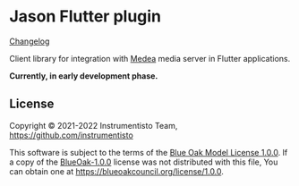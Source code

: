 Jason Flutter plugin
====================

[Changelog](https://github.com/instrumentisto/medea-jason/blob/master/flutter/CHANGELOG.md)

Client library for integration with [Medea] media server in Flutter applications.

__Currently, in early development phase.__




## License

Copyright © 2021-2022 Instrumentisto Team, <https://github.com/instrumentisto>

This software is subject to the terms of the [Blue Oak Model License 1.0.0](https://github.com/instrumentisto/medea-jason/blob/master/flutter/LICENSE). If a copy of the [BlueOak-1.0.0](https://spdx.org/licenses/BlueOak-1.0.0.html) license was not distributed with this file, You can obtain one at <https://blueoakcouncil.org/license/1.0.0>.





[Medea]: https://github.com/instrumentisto/medea
